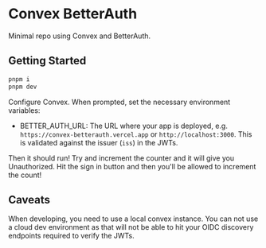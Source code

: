 # Convex BetterAuth

Minimal repo using Convex and BetterAuth.

## Getting Started

```sh
pnpm i
pnpm dev
```

Configure Convex. When prompted, set the necessary environment variables:

- BETTER_AUTH_URL: The URL where your app is deployed, e.g. `https://convex-betterauth.vercel.app` or `http://localhost:3000`. This is validated against the issuer (`iss`) in the JWTs.

Then it should run! Try and increment the counter and it will give you Unauthorized. Hit the sign in button and then you'll be allowed to increment the count!

## Caveats

When developing, you need to use a local convex instance. You can not use a cloud dev environment as that will not be able to hit your OIDC discovery endpoints required to verify the JWTs.
